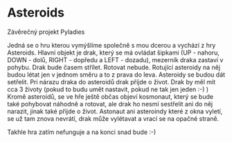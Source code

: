 # Asteroids
Závěrečný projekt Pyladies

Jedná se o hru kterou vymýšlíme společně  s mou dcerou a vychází z hry Asteroids.
Hlavní objekt je drak, který se má ovládat šipkami (UP - nahoru, DOWN - dolů, RIGHT - dopředu a LEFT - dozadu), mezerník draka zastaví v pohybu. Drak bude časem střílet.
Rotovat nebude. Rotující asteroidy na něj budou létat jen v jednom směru a to z prava do leva. Asteroidy se budou dát setřelit. Pri nárazu draka do asteroidů drak příjde o život. Drak by měl mít cca 3 životy (pokud to budu umět nastavit, pokud ne tak jen jeden :-) ) Kromě asteroidů, se ve hře ještě občas objeví kosmonaut, který se bude také pohybovat náhodně a rotovat, ale drak ho nesmí sestřelit ani do něj narazit, jinak také přijde o život. Astonaut ani asteroindy které z okna vyletí, se už tam znova nevrátí, drak může vylétavat a vrací se na opačné straně. 

Takhle hra zatím nefunguje a na konci snad bude :-)
